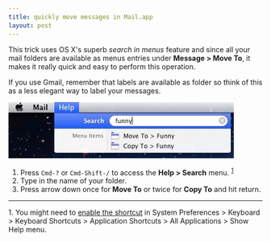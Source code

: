 ```yaml
---
title: quickly move messages in Mail.app
layout: post
---
```


This trick uses OS X's superb *search in menus* feature and since all your mail folders are available as menus entries under **Message > Move To**, it makes it really quick and easy to perform this operation.

If you use Gmail, remember that labels are available as folder so think of this as a less elegant way to label your messages.

![Use Search in menus to find your email folder](/media/images/mail_move_or_copy.jpg)

1. Press `Cmd-?` or `Cmd-Shift-/` to access the **Help > Search** menu. <sup>[1](#footnote_1)</sup>
2. Type in the name of your folder.
3. Press arrow down once for **Move To** or twice for **Copy To** and hit return.


<hr class="footnotes" />

<a name="footnote_1">1</a>. You might need to [enable the shortcut](/media/images/keyboard_settings.jpg) in System Preferences > Keyboard > Keyboard Shortcuts > Application Shortcuts > All Applications > Show Help menu. 

